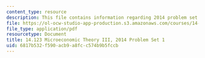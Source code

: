 ```yaml
---
content_type: resource
description: This file contains information regarding 2014 problem set 1.
file: https://ol-ocw-studio-app-production.s3.amazonaws.com/courses/14-123-microeconomic-theory-iii-spring-2015/6817b532f590acb9a8fcc574b9b5fccb_MIT14_123S15_PSet_1_14.pdf
file_type: application/pdf
resourcetype: Document
title: 14.123 Microeconomic Theory III, 2014 Problem Set 1
uid: 6817b532-f590-acb9-a8fc-c574b9b5fccb
---
```

